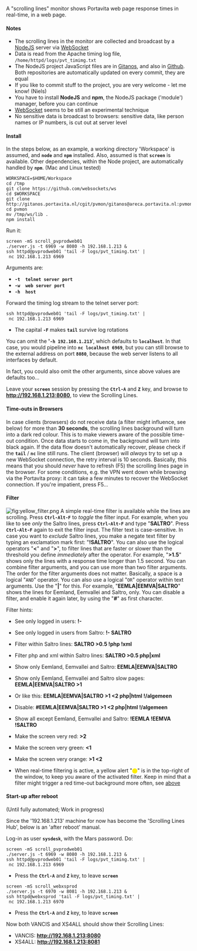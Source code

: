 A "scrolling lines" monitor shows Portavita web page response times in
real-time, in a web page.

#### Notes

-   The scrolling lines in the monitor are collected and broadcast by a
    [NodeJS](https://nodejs.org/) server via
    [WebSocket](https://en.wikipedia.org/wiki/WebSocket)
-   Data is read from the Apache timing log file,
    `/home/httpd/logs/pvt_timimg.txt`
-   The NodeJS project JavaScript files are in
    [Gitanos](http://gitanos.portavita.nl/cgit/pvmon/), and also in
    [Github](https://github.com/Portavita/scrolling-lines). Both
    repositories are automatically updated on every commit, they are
    equal
-   If you like to commit stuff to the project, you are very welcome -
    let me know! (Niels)
-   You have to install **NodeJS** and **npm**, the NodeJS package
    ('module') manager, before you can continue
-   [WebSocket](https://developer.mozilla.org/en-US/docs/Web/API/WebSocket)
    seems to be still an experimental technique
-   No sensitive data is broadcast to browsers: sensitive data, like
    person names or IP numbers, is cut out at server level

#### Install

In the steps below, as an example, a working directory 'Workspace' is
assumed, and **`node`** and **`npm`** installed. Also, assumed is that
**`screen`** is available. Other dependencies, within the Node project,
are automatically handled by **`npm`**. (Mac and Linux tested)

    WORKSPACE=$HOME/Workspace
    cd /tmp
    git clone https://github.com/websockets/ws
    cd $WORKSPACE
    git clone http://gitanos.portavita.nl/cgit/pvmon/gitanos@areca.portavita.nl:pvmon
    cd pvmon
    mv /tmp/ws/lib .
    npm install

Run it:

`screen -mS scroll_pvprodweb01`\
`./server.js -t 6969 -w 8080 -h 192.168.1.213 &`\
`ssh httpd@pvprodweb01 'tail -F logs/pvt_timing.txt' | nc 192.168.1.213 6969`

Arguments are:

-   **`-t  telnet server port`**
-   **`-w  web server port`**
-   **`-h  host`**

Forward the timing log stream to the telnet server port:

`ssh httpd@pvprodweb01 'tail -F logs/pvt_timing.txt' | nc 192.168.1.213 6969`

-   The capital **`-F`** makes **`tail`** survive log rotations

You can omit the **'`-h 192.168.1.213`**', which defaults to
**`localhost`**. In that case, you would pipeline into
**`nc localhost 6969`**, but you can still browse to the external
address on port **`8080`**, because the web server listens to all
interfaces by default.

In fact, you could also omit the other arguments, since above values are
defaults too...

Leave your **`screen`** session by pressing the **`Ctrl-A`** and **`Z`**
key, and browse to **<http://192.168.1.213:8080>**, to view the
Scrolling Lines.

#### Time-outs in Browsers

In case clients (browsers) do not receive data (a filter might
influence, see below) for more than **30 seconds**, the scrolling lines
background will turn into a dark red colour. This is to make viewers
aware of the possible time-out condition. Once data starts to come in,
the background will turn into black again. If the data flow doesn't
automatically recover, please check if the **`tail`** / **`nc`** line
still runs. The client (browser) will *always* try to set up a new
WebSocket connection, the retry interval is 10 seconds. Basically, this
means that you should *never* have to refresh (F5) the scrolling lines
page in the browser. For some conditions, e.g. the VPN went down while
browsing via the Portavita proxy: it can take a few minutes to recover
the WebSocket connection. If you're impatient, press F5...

#### Filter

![](yellow_filter.png "fig:yellow_filter.png") A simple real-time filter
is available while the lines are scrolling. Press **`Ctrl-Alt-F`** to
*toggle* the filter input. For example, when you like to see *only* the
Saltro lines, press **`Ctrl-Alt-F`** and type "**SALTRO**". Press
**`Ctrl-Alt-F`** again to exit the filter input. The filter text is
case-sensitive. In case you want to *exclude* Saltro lines, you make a
negate text filter by typing an exclamation mark first: "**!SALTRO**".
You can also use the logical operators "**\<**" and "**\>**", to filter
lines that are faster or slower than the threshold you define
*immediately* after the operator. For example, "**\>1.5**" shows only
the lines with a response time longer than 1.5 second. You can combine
filter arguments, and you can use more than two filter arguments. The
order for the filter arguments does not matter. Basically, a space is a
logical "`AND`" operator. You can also use a logical "`OR`" operator
within text arguments. Use the "**|**" for this. For example,
"**EEMLA|EEMVA|SALTRO**" shows the lines for Eemland, Eemvallei and
Saltro, only. You can disable a filter, and enable it again later, by
using the "**\#**" as first character.

Filter hints:

-   See only logged in users: **!-**
-   See only logged in users from Saltro: **!- SALTRO**
-   Filter within Saltro lines: **SALTRO \>0.5 !php !xml**
-   Filter php and xml within Saltro lines: **SALTRO \>0.5 php|xml**
-   Show only Eemland, Eemvallei and Saltro: **EEMLA|EEMVA|SALTRO**
-   Show only Eemland, Eemvallei and Saltro slow pages:
    **EEMLA|EEMVA|SALTRO \>1**
-   Or like this: **EEMLA|EEMVA|SALTRO \>1 \<2 php|html !/algemeen**
-   Disable: **\#EEMLA|EEMVA|SALTRO \>1 \<2 php|html !/algemeen**
-   Show all except Eemland, Eemvallei and Saltro: **!EEMLA !EEMVA
    !SALTRO**
-   Make the screen very red: **\>2**
-   Make the screen very green: **\<1**
-   Make the screen very orange: **\>1 \<2**

-   When real-time filtering is active, a yellow alert
    "<small><span style="background:#fe0;color:#fe0;border-radius:50%">oo</span></small>"
    is in the top-right of the window, to keep you aware of the
    activated filter. Keep in mind that a filter might trigger a red
    time-out background more often, see
    [above](http://wiki.portavita.nl/wiki/index.php/De_database_en_webserver_Monitor_pagina#Time-outs_in_Browsers)

#### Start-up after reboot

(Until fully automated; Work in progress)

Since the '192.168.1.213' machine for now has become the 'Scrolling
Lines Hub', below is an 'after reboot' manual.

Log-in as user **`sysdesk`**, with the Mars password. Do:

`screen -mS scroll_pvprodweb01`\
`./server.js -t 6969 -w 8080 -h 192.168.1.213 &`\
`ssh httpd@pvprodweb01 'tail -F logs/pvt_timing.txt' | nc 192.168.1.213 6969`

-   Press the **`Ctrl-A`** and **`Z`** key, to leave **`screen`**

`screen -mS scroll_webxsprod`\
`./server.js -t 6970 -w 8081 -h 192.168.1.213 &`\
`ssh httpd@webxsprod 'tail -F logs/pvt_timing.txt' | nc 192.168.1.213 6970`

-   Press the **`Ctrl-A`** and **`Z`** key, to leave **`screen`**

Now both VANCIS and XS4ALL should show their Scrolling Lines:

-   VANCIS: **<http://192.168.1.213:8080>**
-   XS4ALL: **<http://192.168.1.213:8081>**
